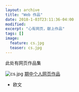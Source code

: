 ```yaml
---
layout: archive
title: "Web 作品"
date: 2018-1-03T23:11:36-04:00
modified:
excerpt: "心有网页，献上作品"
tags: []
image: 
  feature: cs.jpg
  teaser: cs.jpg
---
```


此处有网页作品集

![cs.jpg](https://s1.ax1x.com/2018/01/06/pVYUIS.jpg)
[期中个人网页作品](https://baizui.github.io/portfolio/)
- 欧文